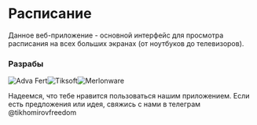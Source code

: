 # Расписание

Данное веб-приложение - основной интерфейс для просмотра расписания на всех больших экранах (от ноутбуков до телевизоров).


### Разрабы
![Adva Fert](https://img001.prntscr.com/file/img001/hGwGmWNPSku_CXqbRJ6SjQ.png)![Tiksoft](https://img001.prntscr.com/file/img001/OU2AWaxuRp-3EyIXTXlBxA.png)![Merlonware](https://img001.prntscr.com/file/img001/VgiCViBZRj-j8h495K-gdQ.png)

Надеемся, что тебе нравится пользоваться нашим приложением. Если есть предложения или идея, свяжись с нами в телеграм @tikhomirovfreedom

